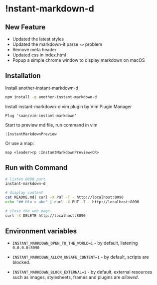 !nstant-markdown-d
================

New Feature
-----------

* Updated the latest styles
* Updated the markdown-it parse `<>` problem
* Remove meta header
* Updated css in index.html
* Popup a simple chrome window to display markdown on macOS


Installation
------------

Install another-instant-markdown-d
```sh
npm install -g another-instant-markdown-d
```

Install instant-markdown-d vim plugin by Vim Plugin Manager
```
Plug 'suan/vim-instant-markdown'
```

Start to preview md file, run command in vim
```
:InstantMarkdownPreview
```

Or use a map:
```
map <leader>rp :InstantMarkdownPreview<CR>
```

Run with Command
----------------
```sh
# listen 8090 port
instant-markdown-d

# display content
cat README.md| curl -X PUT -T - http://localhost:8090
echo "## Hlo > abc" | curl -X PUT -T - http://localhost:8090

# close the web page
curl -X DELETE http://localhost:8090
```

Environment variables
---------------------

* `INSTANT_MARKDOWN_OPEN_TO_THE_WORLD=1` - by default, listening `0.0.0.0:8090`

* `INSTANT_MARKDOWN_ALLOW_UNSAFE_CONTENT=1` - by default, scripts are blocked.

* `INSTANT_MARKDOWN_BLOCK_EXTERNAL=1` - by default, external resources such as
  images, stylesheets, frames and plugins are *allowed*.

